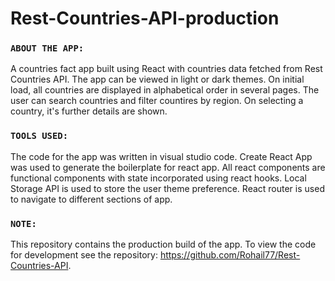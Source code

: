 # Rest-Countries-API-production
### `ABOUT THE APP:`

A countries fact app built using React with countries data fetched from Rest Countries API. 
The app can be viewed in light or dark themes.
On initial load, all countries are displayed in alphabetical order in several pages. 
The user can search countries and filter countires by region. 
On selecting a country, it's further details are shown.

### `TOOLS USED:`

The code for the app was written in visual studio code. 
Create React App was used to generate the boilerplate for react app.
All react components are functional components with state incorporated using react hooks.
Local Storage API is used to store the user theme preference. 
React router is used to navigate to different sections of app.


### `NOTE:`

This repository contains the production build of the app. To view the code for development see the repository:
https://github.com/Rohail77/Rest-Countries-API.


